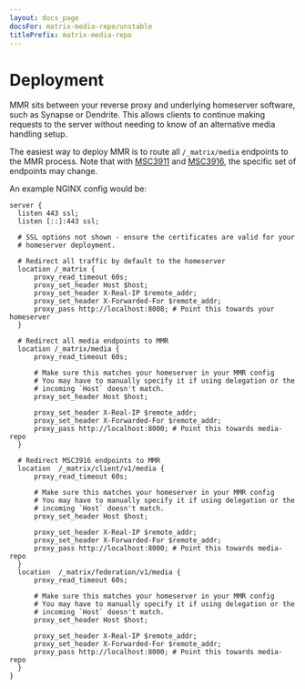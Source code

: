 ```yaml
---
layout: docs_page
docsFor: matrix-media-repo/unstable
titlePrefix: matrix-media-repo
---
```


# Deployment

MMR sits between your reverse proxy and underlying homeserver software, such as Synapse or Dendrite.
This allows clients to continue making requests to the server without needing to know of an alternative
media handling setup.

The easiest way to deploy MMR is to route all `/_matrix/media` endpoints to the MMR process. Note that
with [MSC3911](https://github.com/matrix-org/matrix-spec-proposals/pull/3911) and [MSC3916](https://github.com/matrix-org/matrix-spec-proposals/pull/3916),
the specific set of endpoints may change.

An example NGINX config would be:

```
server {
  listen 443 ssl;
  listen [::]:443 ssl;

  # SSL options not shown - ensure the certificates are valid for your
  # homeserver deployment.

  # Redirect all traffic by default to the homeserver
  location /_matrix {
      proxy_read_timeout 60s;
      proxy_set_header Host $host;
      proxy_set_header X-Real-IP $remote_addr;
      proxy_set_header X-Forwarded-For $remote_addr;
      proxy_pass http://localhost:8008; # Point this towards your homeserver
  }

  # Redirect all media endpoints to MMR
  location /_matrix/media {
      proxy_read_timeout 60s;

      # Make sure this matches your homeserver in your MMR config
      # You may have to manually specify it if using delegation or the
      # incoming `Host` doesn't match.
      proxy_set_header Host $host;

      proxy_set_header X-Real-IP $remote_addr;
      proxy_set_header X-Forwarded-For $remote_addr;
      proxy_pass http://localhost:8000; # Point this towards media-repo
  }

  # Redirect MSC3916 endpoints to MMR
  location  /_matrix/client/v1/media {
      proxy_read_timeout 60s;

      # Make sure this matches your homeserver in your MMR config
      # You may have to manually specify it if using delegation or the
      # incoming `Host` doesn't match.
      proxy_set_header Host $host;

      proxy_set_header X-Real-IP $remote_addr;
      proxy_set_header X-Forwarded-For $remote_addr;
      proxy_pass http://localhost:8000; # Point this towards media-repo
  }
  location  /_matrix/federation/v1/media {
      proxy_read_timeout 60s;

      # Make sure this matches your homeserver in your MMR config
      # You may have to manually specify it if using delegation or the
      # incoming `Host` doesn't match.
      proxy_set_header Host $host;

      proxy_set_header X-Real-IP $remote_addr;
      proxy_set_header X-Forwarded-For $remote_addr;
      proxy_pass http://localhost:8000; # Point this towards media-repo
  }
}
```
